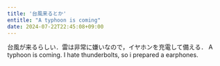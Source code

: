 ```yaml
---
title: '台風来るとか'
entitle: "A typhoon is coming"
date: 2024-07-22T22:45:08+09:00
---
```



台風が来るらしい．雷は非常に嫌いなので，イヤホンを充電して備える．
A typhoon is coming. I hate thunderbolts, so i prepared a earphones.